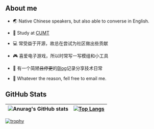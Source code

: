 ## About me

- 🌏 Native Chinese speakers, but also able to converse in English.

- 💼 Study at [CUMT](http://www.cumt.edu.cn)

- 💻 常受益于开源，故总在尝试为社区做出些贡献

- 🎮 喜爱电子游戏，所以时常写一写模组和小工具

- 📰 有一个简陋~~且停更~~的[Blog](https://www.lymone.cc)记录分享技术日常

- 📧 Whatever the reason, fell free to email me.


## GitHub Stats

| ![Anurag's GitHub stats](https://github-readme-stats.vercel.app/api?username=LymoneLM&show_icons=true&theme=transparent) | [![Top Langs](https://github-readme-stats.vercel.app/api/top-langs/?username=LymoneLM&layout=compact)](https://github.com/anuraghazra/github-readme-stats) |
| ------------------------------------------------------------ | ------------------------------------------------------------ |

[![trophy](https://github-profile-trophy.vercel.app/?username=LymoneLM&rank=-?&row=1&column=8)](https://github.com/ryo-ma/github-profile-trophy)
